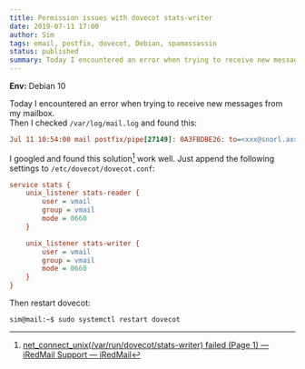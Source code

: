 ```yaml
---
title: Permission issues with dovecot stats-writer
date: 2019-07-11 17:00
author: Sim
tags: email, postfix, dovecot, Debian, spamassassin
status: published
summary: Today I encountered an error when trying to receive new messages from my mailbox.  
---
```

__Env:__ Debian 10

Today I encountered an error when trying to receive new messages from my mailbox.  
Then I checked `/var/log/mail.log` and found this:  

```ini
Jul 11 10:54:00 mail postfix/pipe[27149]: 0A3FBDBE26: to=<xxx@snorl.ax>, orig_to=<sim@snorl.ax>, relay=spamassassin, delay=1.4, delays=0.45/0.02/0/0.98, dsn=2.0.0, status=sent (delivered via spamassassin service (lda(xxx@snorl.ax,)Error: net_connect_unix(/var/run/dovecot/stats-writer) failed: Permission denied))
```

I googled and found this solution[^1] work well. Just append the following settings to `/etc/dovecot/dovecot.conf`:  

```ini
service stats {
    unix_listener stats-reader {
        user = vmail
        group = vmail
        mode = 0660
    }

    unix_listener stats-writer {
        user = vmail
        group = vmail
        mode = 0660
    }
}
```

Then restart dovecot:  

```
sim@mail:~$ sudo systemctl restart dovecot
```

[^1]: [net_connect_unix(/var/run/dovecot/stats-writer) failed (Page 1) — iRedMail Support — iRedMail](https://forum.iredmail.org/post67035.html#p67035)
